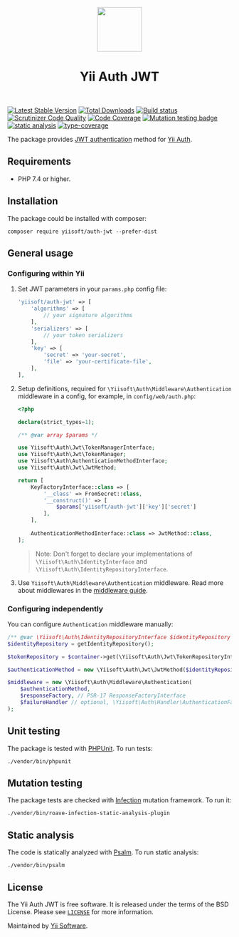 <p align="center">
    <a href="https://github.com/yiisoft" target="_blank">
        <img src="https://github.com/yiisoft.png" height="100px">
    </a>
    <h1 align="center">Yii Auth JWT</h1>
    <br>
</p>

[![Latest Stable Version](https://poser.pugx.org/yiisoft/auth-jwt/v/stable.png)](https://packagist.org/packages/yiisoft/auth-jwt)
[![Total Downloads](https://poser.pugx.org/yiisoft/auth-jwt/downloads.png)](https://packagist.org/packages/yiisoft/auth-jwt)
[![Build status](https://github.com/yiisoft/auth-jwt/workflows/build/badge.svg)](https://github.com/yiisoft/auth-jwt/actions)
[![Scrutinizer Code Quality](https://scrutinizer-ci.com/g/yiisoft/auth-jwt/badges/quality-score.png?b=master)](https://scrutinizer-ci.com/g/yiisoft/auth-jwt/?branch=master)
[![Code Coverage](https://scrutinizer-ci.com/g/yiisoft/auth-jwt/badges/coverage.png?b=master)](https://scrutinizer-ci.com/g/yiisoft/auth-jwt/?branch=master)
[![Mutation testing badge](https://img.shields.io/endpoint?style=flat&url=https%3A%2F%2Fbadge-api.stryker-mutator.io%2Fgithub.com%2Fyiisoft%2Fauth-jwt%2Fmaster)](https://dashboard.stryker-mutator.io/reports/github.com/yiisoft/auth-jwt/master)
[![static analysis](https://github.com/yiisoft/auth-jwt/workflows/static%20analysis/badge.svg)](https://github.com/yiisoft/auth-jwt/actions?query=workflow%3A%22static+analysis%22)
[![type-coverage](https://shepherd.dev/github/yiisoft/auth-jwt/coverage.svg)](https://shepherd.dev/github/yiisoft/auth-jwt)

The package provides [JWT authentication](https://tools.ietf.org/html/rfc7519) method for [Yii Auth](https://github.com/yiisoft/auth/).

## Requirements

- PHP 7.4 or higher.

## Installation

The package could be installed with composer:

```
composer require yiisoft/auth-jwt --prefer-dist
```

## General usage

### Configuring within Yii

1. Set JWT parameters in your `params.php` config file:
    ```php
    'yiisoft/auth-jwt' => [
        'algorithms' => [
            // your signature algorithms
        ],
        'serializers' => [
            // your token serializers
        ],
        'key' => [
            'secret' => 'your-secret',
            'file' => 'your-certificate-file',
        ],
    ],
    ```
2. Setup definitions, required for `\Yiisoft\Auth\Middleware\Authentication` middleware in a config, for example,
   in `config/web/auth.php`:
   ```php   
   <?php
   
   declare(strict_types=1);
   
   /** @var array $params */
   
   use Yiisoft\Auth\Jwt\TokenManagerInterface;
   use Yiisoft\Auth\Jwt\TokenManager;
   use Yiisoft\Auth\AuthenticationMethodInterface;
   use Yiisoft\Auth\Jwt\JwtMethod;
   
   return [
       KeyFactoryInterface::class => [
           '__class' => FromSecret::class,
           '__construct()' => [
               $params['yiisoft/auth-jwt']['key']['secret']
           ],
       ],
       
       AuthenticationMethodInterface::class => JwtMethod::class,
   ];
   ```
   > Note: Don't forget to declare your implementations of `\Yiisoft\Auth\IdentityInterface` and `\Yiisoft\Auth\IdentityRepositoryInterface`.

3. Use `Yiisoft\Auth\Middleware\Authentication` middleware.
   Read more about middlewares in the [middleware guide](https://github.com/yiisoft/docs/blob/master/guide/en/structure/middleware.md). 

### Configuring independently

You can configure `Authentication` middleware manually:

```php
/** @var \Yiisoft\Auth\IdentityRepositoryInterface $identityRepository */
$identityRepository = getIdentityRepository();

$tokenRepository = $container->get(\Yiisoft\Auth\Jwt\TokenRepositoryInterface::class);

$authenticationMethod = new \Yiisoft\Auth\Jwt\JwtMethod($identityRepository, $tokenRepository);

$middleware = new \Yiisoft\Auth\Middleware\Authentication(
    $authenticationMethod,
    $responseFactory, // PSR-17 ResponseFactoryInterface
    $failureHandler // optional, \Yiisoft\Auth\Handler\AuthenticationFailureHandler by default
);
```

## Unit testing

The package is tested with [PHPUnit](https://phpunit.de/). To run tests:

```shell
./vendor/bin/phpunit
```

## Mutation testing

The package tests are checked with [Infection](https://infection.github.io/) mutation framework. To run it:

```shell
./vendor/bin/roave-infection-static-analysis-plugin
```

## Static analysis

The code is statically analyzed with [Psalm](https://psalm.dev/). To run static analysis:

```shell
./vendor/bin/psalm
```

## License

The Yii Auth JWT is free software. It is released under the terms of the BSD License.
Please see [`LICENSE`](./LICENSE.md) for more information.

Maintained by [Yii Software](https://www.yiiframework.com/).
